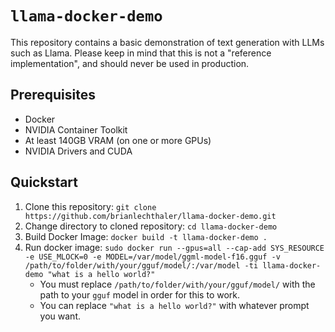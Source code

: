 # `llama-docker-demo`
This repository contains a basic demonstration of text generation with LLMs such as Llama.
Please keep in mind that this is not a "reference implementation", and should never be used in production.
## Prerequisites
* Docker
* NVIDIA Container Toolkit
* At least 140GB VRAM (on one or more GPUs)
* NVIDIA Drivers and CUDA

## Quickstart
1. Clone this repository: `git clone https://github.com/brianlechthaler/llama-docker-demo.git`
2. Change directory to cloned repository: `cd llama-docker-demo`
3. Build Docker Image: `docker build -t llama-docker-demo .`
4. Run docker image: `sudo docker run --gpus=all --cap-add SYS_RESOURCE -e USE_MLOCK=0 -e MODEL=/var/model/ggml-model-f16.gguf -v /path/to/folder/with/your/gguf/model/:/var/model -ti llama-docker-demo "what is a hello world?"`
   * You must replace `/path/to/folder/with/your/gguf/model/` with the path to your `gguf` model in order for this to work.
   * You can replace `"what is a hello world?"` with whatever prompt you want.